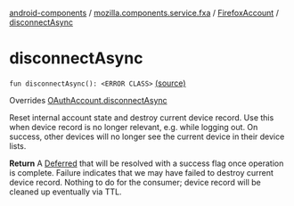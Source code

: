 [android-components](../../index.md) / [mozilla.components.service.fxa](../index.md) / [FirefoxAccount](index.md) / [disconnectAsync](./disconnect-async.md)

# disconnectAsync

`fun disconnectAsync(): <ERROR CLASS>` [(source)](https://github.com/mozilla-mobile/android-components/blob/master/components/service/firefox-accounts/src/main/java/mozilla/components/service/fxa/FirefoxAccount.kt#L233)

Overrides [OAuthAccount.disconnectAsync](../../mozilla.components.concept.sync/-o-auth-account/disconnect-async.md)

Reset internal account state and destroy current device record.
Use this when device record is no longer relevant, e.g. while logging out. On success, other
devices will no longer see the current device in their device lists.

**Return**
A [Deferred](#) that will be resolved with a success flag once operation is complete.
Failure indicates that we may have failed to destroy current device record. Nothing to do for
the consumer; device record will be cleaned up eventually via TTL.

